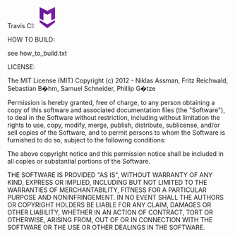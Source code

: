 Travis CI: ![alt text](https://github.com/adam-p/markdown-here/raw/master/src/common/images/icon48.png "Logo Title Text 1")

HOW TO BUILD:

see how_to_build.txt

LICENSE:

The MIT License (MIT)
Copyright (c) 2012 - Niklas Assman, Fritz Reichwald, Sebastian B�hm, Samuel Schneider, Phillip G�tze

Permission is hereby granted, free of charge, to any person obtaining a copy of this software and associated documentation files (the "Software"), to deal in the Software without restriction, including without limitation the rights to use, copy, modify, merge, publish, distribute, sublicense, and/or sell copies of the Software, and to permit persons to whom the Software is furnished to do so, subject to the following conditions:

The above copyright notice and this permission notice shall be included in all copies or substantial portions of the Software.

THE SOFTWARE IS PROVIDED "AS IS", WITHOUT WARRANTY OF ANY KIND, EXPRESS OR IMPLIED, INCLUDING BUT NOT LIMITED TO THE WARRANTIES OF MERCHANTABILITY, FITNESS FOR A PARTICULAR PURPOSE AND NONINFRINGEMENT. IN NO EVENT SHALL THE AUTHORS OR COPYRIGHT HOLDERS BE LIABLE FOR ANY CLAIM, DAMAGES OR OTHER LIABILITY, WHETHER IN AN ACTION OF CONTRACT, TORT OR OTHERWISE, ARISING FROM, OUT OF OR IN CONNECTION WITH THE SOFTWARE OR THE USE OR OTHER DEALINGS IN THE SOFTWARE.
